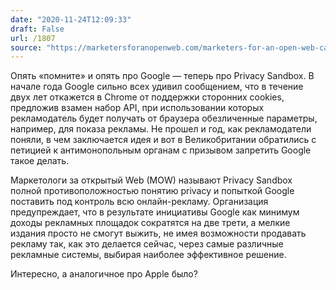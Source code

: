 ```yaml
---
date: "2020-11-24T12:09:33"
draft: False
url: /1807
source: "https://marketersforanopenweb.com/marketers-for-an-open-web-calls-on-uk-competition-and-market-authority-to-block-googles-privacy-sandbox/"
---
```


Опять «помните» и опять про Google — теперь про Privacy Sandbox. В начале года Google сильно всех удивил сообщением, что в течение двух лет откажется в Chrome от поддержки сторонних cookies, предложив взамен набор API, при использовании которых рекламодатель будет получать от браузера обезличенные параметры, например, для показа рекламы. Не прошел и год, как рекламодатели поняли, в чем заключается идея и вот в Великобритании обратились с петицией к антимонопольным органам с призывом запретить Google такое делать.

Маркетологи за открытый Web (MOW) называют Privacy Sandbox полной противоположностью понятию privacy и попыткой Google поставить под контроль всю онлайн-рекламу. Организация предупреждает, что в результате инициативы Google как минимум доходы рекламных площадок сократятся на две трети, а мелкие издания просто не смогут выжить, не имея возможности продавать рекламу так, как это делается сейчас, через самые различные рекламные системы, выбирая наиболее эффективное решение.

Интересно, а аналогичное про Apple было?
